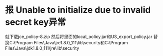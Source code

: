# 报 Unable to initialize due to invalid secret key异常
就下载jce_policy-8.zip 然后将里面的local_policy.jar和US_export_policy.jar
替换C:\Program Files\Java\jre1.8.0_111\lib\security和C:\Program Files\Java\jdk1.8.0_111\jre\lib\security
